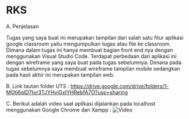# RKS
A. Penjelasan

Tugas yang saya buat ini merupakan tampilan dari salah satu fitur aplikasi google classroom yaitu mengumpulkan tugas atau file ke classroom. Dimana dalam tugas ini hanya membuat bagian front end nya dengan menggunakan Visual Studio Code. Terdapat perbedaan dari aplikasi ini dengan wireframe yang saya buat pada tugas sebelumnya. Dimana pada tugas sebelumnya saya membuat wireframe tampilan mobile sedangkan pada hasil akhir ini merupakan tampilan web.

B. Link tautan folder UTS :
https://drive.google.com/drive/folders/1-MOtj6qID7Ior3TJYHvjGxIYHRebfA7O?usp=sharing

C. Berikut adalah video saat aplikasi dijalankan pada localhost menggunakan Google Chrome dan Xampp :
![Video](https://user-images.githubusercontent.com/76736759/106413941-f049f380-647d-11eb-8163-8fd940395a95.gif)
